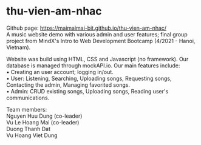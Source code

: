 # thu-vien-am-nhac
Github page: https://maimaimai-bit.github.io/thu-vien-am-nhac/ <br />
A music website demo with various admin and user features; final group project from MindX's Intro to Web Development Bootcamp (4/2021 - Hanoi, Vietnam). 

Website was build using HTML, CSS and Javascript (no framework). Our database is managed through mockAPI.io. Our main features include: <br />
• Creating an user account; logging in/out. <br />
• User: Listening, Searching, Uploading songs, Requesting songs, Contacting the admin, Managing favorited songs. <br />
• Admin: CRUD existing songs, Uploading songs, Reading user's communications. <br />

Team members: <br />
Nguyen Huu Dung (co-leader) <br />
Vu Le Hoang Mai (co-leader) <br />
Duong Thanh Dat <br />
Vu Hoang Viet Dung <br />
